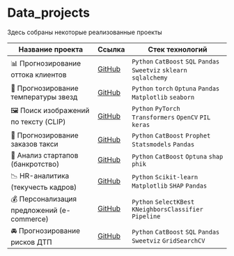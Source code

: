 # Data_projects
Здесь собраны некоторые реализованные проекты

| Название проекта | Ссылка | Стек технологий |
|------------------|--------|-----------------|
| 📊 Прогнозирование оттока клиентов | [GitHub](https://github.com/AIPerova/data_projects/tree/main/contract_term_preds) | `Python` `CatBoost` `SQL` `Pandas` `Sweetviz` `sklearn` `sqlalchemy`|
| 🌟 Прогнозирование температуры звезд | [GitHub](https://github.com/AIPerova/data_projects/blob/main/star_temp/star_temp.ipynb) | `Python` `torch` `Optuna` `Pandas` `Matplotlib` `seaborn`|
| 🖼️ Поиск изображений по тексту (CLIP) | [GitHub](https://github.com/AIPerova/data_projects/tree/main/photo_select_project) | `Python` `PyTorch` `Transformers` `OpenCV` `PIL` `keras` |
| 🚕 Прогнозирование заказов такси | [GitHub](https://github.com/AIPerova/data_projects/tree/main/times_series) | `Python` `CatBoost` `Prophet` `Statsmodels` `Pandas` |
| 🎯 Анализ стартапов (банкротство) | [GitHub](https://github.com/AIPerova/data_projects/blob/main/startap/startapp_prj.ipynb) | `Python` `CatBoost` `Optuna` `shap` `phik`|
| 📉 HR-аналитика (текучесть кадров) | [GitHub](https://github.com/AIPerova/data_projects/tree/main/hr_help_mdl) | `Python` `Scikit-learn` `Matplotlib` `SHAP` `Pandas` |
| 💰 Персонализация предложений (e-commerce) | [GitHub](https://github.com/AIPerova/data_projects/tree/main/one_click_prj) | `Python` `SelectKBest` `KNeighborsClassifier` `Pipeline` |
|🚘 Прогнозирование рисков ДТП| [GitHub](https://github.com/AIPerova/data_projects/tree/main/accident_prediction)|`Python` `CatBoost` `SQL` `Pandas` `Sweetviz` `GridSearchCV`|
